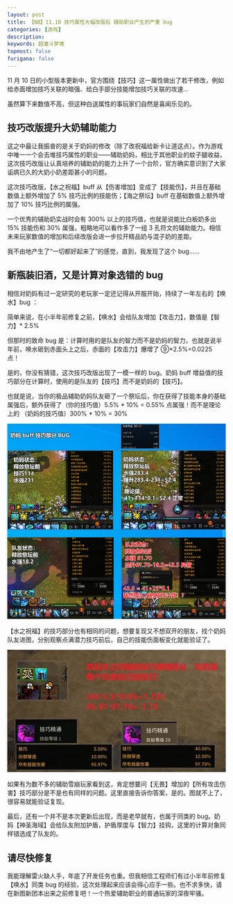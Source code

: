 ```yaml
---
layout: post
title: 【NB】11.10 技巧属性大幅改版后 辅助职业产生的严重 bug
categories: [游戏]
description: 
keywords: 超激斗梦境
topmost: false
furigana: false 
---
```


11 月 10 日的小型版本更新中，官方围绕【技巧】这一属性做出了若干修改，例如给赤面增加技巧关联的暗强、给白手部分技能增加技巧关联的攻速...

虽然算下来数值不高，但这种白送属性的事玩家们自然是喜闻乐见的。


## 技巧改版提升大奶辅助能力

这之中最让我振奋的是关于奶妈的修改（除了改祝福给新卡让道这点）。作为游戏中唯一一个会去堆技巧属性的职业——辅助奶妈，相比于其他职业的蚊子腿收益，这次技巧改版让认真培养的辅助奶的能力上升了一个台阶，官方确实意识到了大家诟病已久的大奶小奶差距甚小的问题。

这次技巧改版，【水之祝福】buff 从【伤害增加】变成了【技能伤】，并且在基础数值上额外增加了 5% 技巧比例的技能伤；【海之祭坛】buff 在基础数值上额外增加了 10% 技巧比例的属强。

一个优秀的辅助奶实战时会有 300% 以上的技巧值，也就是说能比白板奶多出 15% 技能伤和 30% 属强，粗略地可以看作多了一组 3 孔符文的辅助能力。相信未来玩家数值的增加和后续改版会进一步拉开精品奶与混子奶的差距。

我不由地产生了“一切都好起来了”的感觉，直到，我发现了这个 bug......



## 新瓶装旧酒，又是计算对象选错的 bug

相信对奶妈有过一定研究的老玩家一定还记得从开服开始，持续了一年左右的【唤水】bug ：

简单来说，在小半年前修复之前，【唤水】会给队友增加【攻击力】，数值是【智力】* 2.5%

但那时的致命 bug 是：计算时用的是队友的智力而不是奶妈的智力，也就是说半年前，唤水砸到赤面头上之后，赤面的【攻击力】爆增了 ⑨*2.5%=0.0225 点！



是的，你没有猜错，这次技巧改版出现了一模一样的 bug。奶妈 buff 增益值的技巧部分在计算时，使用的是队友的【技巧】而不是奶妈的【技巧】。

也就是说，当你的极品辅助奶妈队友砸了一个祭坛后，你在获得了技能本身的基础属强后，额外获得了（你的技巧值）5.5% * 10% = 0.55% 点属强！而不是理论上的 （奶妈的技巧值）300% * 10% = 30%

![](/assets/images/2022-11-13-21-28-49.png)


【水之祝福】的技巧部分也有相同的问题，想要复现又不想双开的朋友，找个奶妈队友进图，分别观察点满潜力技巧前后，自己的技能伤面板变化就能验证了。

![](/assets/images/2022-11-13-21-31-01.png)

如果有为数不多的辅助雪崩玩家看到这，肯定想要问【无畏】增加的【所有攻击伤害】技巧部分是不是也有同样的问题。这里直接告诉你答案，是的。图就不上了，很容易就能验证复现。

最后，还有一个并不是本次更新后出现，而是老早就有，也属于同类的 bug。奶妈【神圣海域】会给队友附加护盾，护盾厚度与【智力】挂钩，这里的计算对象同样错选成了队友的。


## 请尽快修复

我能理解雷火缺人手，年底了开发任务也重。但我相信工程师们有过小半年前修复【唤水】同类 bug 的经验，这次处理起来应该会得心应手一些。也不求多快，请在新图新团本出来之前修复吧！一个热爱辅助职业的普通玩家的深夜牢骚。
